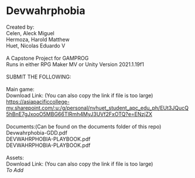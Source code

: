# Devwahrphobia
Created by:<br>
Celen, Aleck Miguel<br>
Hermoza, Harold Matthew<br>
Huet, Nicolas Eduardo V<br>
<br>
A Capstone Project for GAMPROG
<br>
Runs in either RPG Maker MV or Unity Version 2021.1.19f1
<br>
<br>
SUBMIT THE FOLLOWING:<br>
<br>
Main game:<br>
Download Link: (You can also copy the link if file is too large)<br>
https://asiapacificcollege-my.sharepoint.com/:u:/g/personal/nvhuet_student_apc_edu_ph/EUt3JQucQ5hBnE7gJxooO5MBG66TIRmh4MyJ3UVf2FxOTQ?e=ENzjZX
<br>
<br>
Documents:(Can be found on the documents folder of this repo)<br>
Devwahrphobia-GDD.pdf<br>
DEVWAHRPHOBIA-PLAYBOOK.pdf<br>
DEVWAHRPHOBIA-PLAYBOOK.pdf<br>
<br>
Assets:<br>
Download Link: (You can also copy the link if file is too large)<br>
*To Add*<br>

